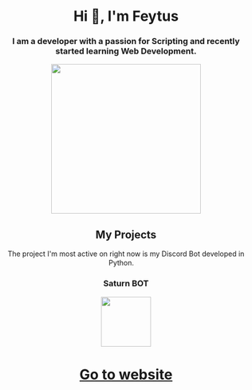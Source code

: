 # <div align="center">Hi 👋, I'm Feytus</div>

### <div align="center">I am a developer with a passion for Scripting and recently started learning Web Development.</div>

<div align="center"><img src="https://avatars.githubusercontent.com/u/35037869?v=4" width="300"/>


## My Projects
The project I'm most active on right now is my Discord Bot developed in Python.
<img src="https://cdn.icon-icons.com/icons2/112/PNG/512/python_18894.png" width="15"/>

### Saturn BOT

<img src="https://cdn.icon-icons.com/icons2/2613/PNG/512/astronomy_neptune_galaxy_planet_space_system_universe_icon_156870.png" width="100"/>

<link rel="icon" href="https://cdn.icon-icons.com/icons2/2613/PNG/512/astronomy_neptune_galaxy_planet_space_system_universe_icon_156870.png">

# <a href="https://feytus.github.io/">Go to website</a>
</div align="center">